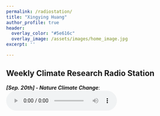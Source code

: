```yaml
---
permalink: /radiostation/
title: "Xingying Huang"
author_profile: true
header:
  overlay_color: "#5e616c"
  overlay_image: /assets/images/home_image.jpg
excerpt: ''

---
```


## Weekly Climate Research Radio Station 

***[Sep. 20th] - Nature Climate Change***: <br> 
<audio src="/assets/radio/issue_1-ncc-09_20_2020.mp3" controls preload> </audio>

